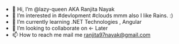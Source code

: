 - 👋 Hi, I’m @lazy-queen AKA Ranjita Nayak
- 👀 I’m interested in #devlopment #clouds mmm also I like Rains. :)
- 🌱 I’m currently learning .NET Technologies , Angular
- 💞️ I’m looking to collaborate on  <- Later
- 📫 How to reach me  mail me ranjita97nayak@gmail.com

<!---
lazy-queen/lazy-queen is a ✨ special ✨ repository because its `README.md` (this file) appears on your GitHub profile.
You can click the Preview link to take a look at your changes.
--->
